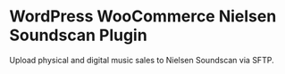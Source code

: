 # WordPress WooCommerce Nielsen Soundscan Plugin

Upload physical and digital music sales to Nielsen Soundscan via SFTP.
